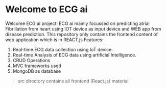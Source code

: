 # Welcome to ECG ai

Welcome ECG ai project!
ECG ai mainly focussed on predicting atrial Fibrillation from heart using IOT device as input device and WEB app from disease prediction.
This repository only contains the frontend content of web application which is in REACT.js 
Features:
  1. Real-time ECG data collection using IoT device.
  2. Real-time Analysis of ECG data using artificial Intelligence.
  3. CRUD Operations
  4. MVC frameworks used
  5. MongoDB as database
 > src directory contains all frontend (React.js) material
